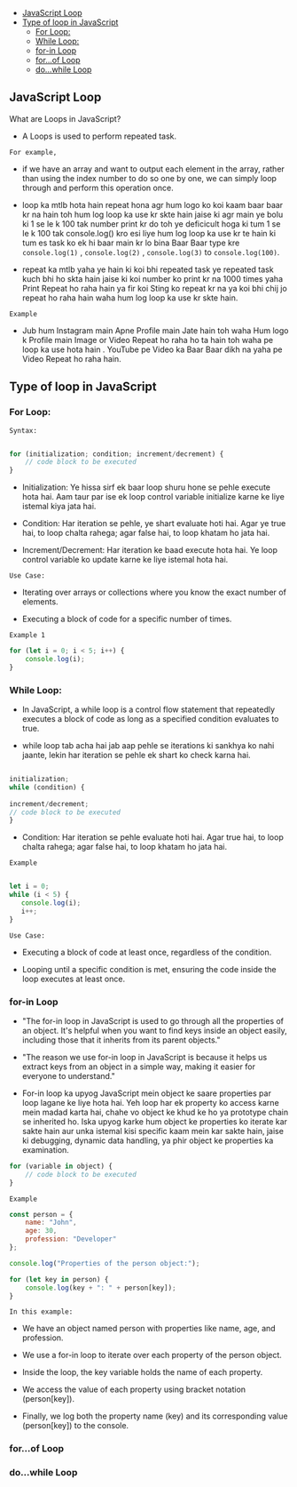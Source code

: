 
<!-- TOC -->

- [JavaScript Loop](#javascript-loop)
- [Type of loop in JavaScript](#type-of-loop-in-javascript)
    - [For Loop:](#for-loop)
    - [While Loop:](#while-loop)
    - [for-in Loop](#for-in-loop)
    - [for…of Loop](#forof-loop)
    - [do…while Loop](#dowhile-loop)

<!-- /TOC -->

## JavaScript Loop

<!-- loops = repeat -->

What are Loops in JavaScript?

- A Loops is used to perform repeated task.

`For example, `

- if we have an array and want to output each element in the array, rather than using the index number to do so one by one, we can simply loop through and perform this operation once.




- loop ka mtlb hota hain repeat hona agr hum logo ko koi kaam baar baar kr na hain toh hum log loop ka use kr skte hain jaise ki agr main ye bolu ki 1 se le k 100 tak number print kr do toh ye deficicult hoga ki tum 1 se le k 100 tak console.log() kro esi liye hum log loop ka use kr te hain ki tum es task ko ek hi baar main kr lo bina Baar Baar type kre `console.log(1)` , `console.log(2)` , `console.log(3)` to `console.log(100)`.


- repeat ka mtlb yaha ye hain ki koi bhi repeated task ye repeated task kuch bhi ho skta hain jaise ki  koi number ko print kr na 1000 times  yaha Print Repeat ho raha hain ya fir  koi Sting ko repeat kr na ya koi bhi chij jo repeat ho raha hain waha hum log loop ka use kr skte hain.

`Example` 

- Jub hum Instagram main Apne Profile main Jate hain toh waha Hum logo k Profile main Image or Video  Repeat ho raha ho ta hain toh waha pe loop ka use hota hain . YouTube pe Video ka Baar Baar dikh na yaha pe Video Repeat ho raha hain.

## Type of loop in JavaScript

###  For Loop:


`Syntax:`

````javascript

for (initialization; condition; increment/decrement) {
    // code block to be executed
}

````

- Initialization: Ye hissa sirf ek baar loop shuru hone se pehle execute hota hai. Aam taur par ise ek loop control variable initialize karne ke liye istemal kiya jata hai.


- Condition: Har iteration se pehle, ye shart evaluate hoti hai. Agar ye true hai, to loop chalta rahega; agar false hai, to loop khatam ho jata hai.


- Increment/Decrement: Har iteration ke baad execute hota hai. Ye loop control variable ko update karne ke liye istemal hota hai.


`Use Case:`

- Iterating over arrays or collections where you know the exact number of elements.

- Executing a block of code for a specific number of times.


`Example 1`
```javascript
for (let i = 0; i < 5; i++) {
    console.log(i);
}

```



 ### While Loop:

 - In JavaScript, a while loop is a control flow statement that repeatedly executes a block of code as long as a specified condition evaluates to true.

- while loop tab acha hai jab aap pehle se iterations ki sankhya ko nahi jaante, lekin har iteration se pehle ek shart ko check karna hai.

 ```javascript

initialization;
while (condition) {
  
increment/decrement;
 // code block to be executed
}


 ```

 - Condition: Har iteration se pehle evaluate hoti hai. Agar true hai, to loop chalta rahega; agar false hai, to loop khatam ho jata hai.


`Example`

 ```javascript

 let i = 0;
while (i < 5) {
    console.log(i);
    i++;
}


 ```
 `Use Case:`

- Executing a block of code at least once, regardless of the condition.

- Looping until a specific condition is met, ensuring the code inside the loop executes at least once.

### for-in Loop


- "The for-in loop in JavaScript is used to go through all the properties of an object. It's helpful when you want to find keys inside an object easily, including those that it inherits from its parent objects."

- "The reason we use for-in loop in JavaScript is because it helps us extract keys from an object in a simple way, making it easier for everyone to understand."



- For-in loop ka upyog JavaScript mein object ke saare properties par loop lagane ke liye hota hai. Yeh loop har ek property ko access karne mein madad karta hai, chahe vo object ke khud ke ho ya prototype chain se inherited ho. Iska upyog karke hum object ke properties ko iterate kar sakte hain aur unka istemal kisi specific kaam mein kar sakte hain, jaise ki debugging, dynamic data handling, ya phir object ke properties ka examination.

```javascript
for (variable in object) {
    // code block to be executed
}

```

`Example`
```javascript
const person = {
    name: "John",
    age: 30,
    profession: "Developer"
};

console.log("Properties of the person object:");

for (let key in person) {
    console.log(key + ": " + person[key]);
}


```

`In this example:`

- We have an object named person with properties like name, age, and profession.

- We use a for-in loop to iterate over each property of the person object.

- Inside the loop, the key variable holds the name of each property.

- We access the value of each property using bracket notation (person[key]).

- Finally, we log both the property name (key) and its corresponding value (person[key]) to the console.

### for…of Loop




### do…while Loop